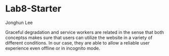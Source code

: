 # Lab8-Starter
Jonghun Lee

Graceful degradation and service workers are related in the sense that both conceptss makes sure that users can utilize the website in a variety of different conditions. In our case, they are able to allow a reliable user experience even offline or in incognito mode.
